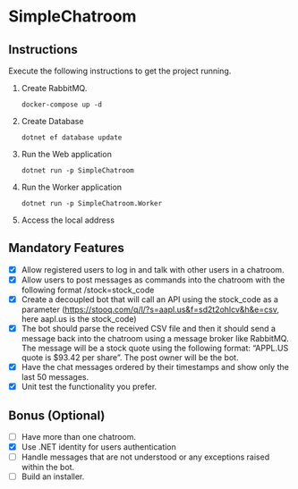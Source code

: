 # SimpleChatroom


## Instructions
Execute the following instructions to get the project running.

1. Create RabbitMQ.

    ``docker-compose up -d``
1. Create Database

    ``dotnet ef database update``
1. Run the Web application

    ``dotnet run -p SimpleChatroom``
1. Run the Worker application

    ``dotnet run -p SimpleChatroom.Worker``    
5. Access the local address

## Mandatory Features
- [x] Allow registered users to log in and talk with other users in a chatroom.
- [x] Allow users to post messages as commands into the chatroom with the following format
/stock=stock_code
- [x] Create a decoupled bot that will call an API using the stock_code as a parameter
(https://stooq.com/q/l/?s=aapl.us&f=sd2t2ohlcv&h&e=csv, here aapl.us is the
stock_code)
- [x] The bot should parse the received CSV file and then it should send a message back into
the chatroom using a message broker like RabbitMQ. The message will be a stock quote
using the following format: “APPL.US quote is $93.42 per share”. The post owner will be
the bot.
- [x] Have the chat messages ordered by their timestamps and show only the last 50
messages.
- [x] Unit test the functionality you prefer.

## Bonus (Optional)
- [ ] Have more than one chatroom.
- [x] Use .NET identity for users authentication
- [ ] Handle messages that are not understood or any exceptions raised within the bot.
- [ ] Build an installer.
